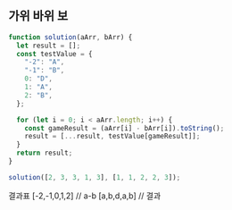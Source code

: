 ## 가위 바위 보

```js
function solution(aArr, bArr) {
  let result = [];
  const testValue = {
    "-2": "A",
    "-1": "B",
    0: "D",
    1: "A",
    2: "B",
  };

  for (let i = 0; i < aArr.length; i++) {
    const gameResult = (aArr[i] - bArr[i]).toString();
    result = [...result, testValue[gameResult]];
  }
  return result;
}

solution([2, 3, 3, 1, 3], [1, 1, 2, 2, 3]);
```

결과표
[-2,-1,0,1,2] // a-b
[a,b,d,a,b] // 결과
